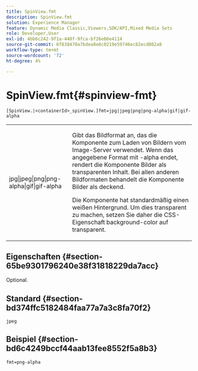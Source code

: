 ```yaml
---
title: SpinView.fmt
description: SpinView.fmt
solution: Experience Manager
feature: Dynamic Media Classic,Viewers,SDK/API,Mixed Media Sets
role: Developer,User
exl-id: 4bb6c242-9f1a-440f-9fca-bf26e66e4114
source-git-commit: 6f838470a7bdea8e8c0219e59746ec82ecd802a8
workflow-type: tm+mt
source-wordcount: '72'
ht-degree: 4%

---
```


# SpinView.fmt{#spinview-fmt}

`[SpinView.|<containerId>_spinView.]fmt=jpg|jpeg|png|png-alpha|gif|gif-alpha`

<table id="table_68C0C3D5C60640DC9A8EE04EA685AB99"> 
 <tbody> 
  <tr> 
   <td colname="col1"> <p> <span class="codeph"> jpg|jpeg|png|png-alpha|gif|gif-alpha</span> </p> </td> 
   <td colname="col2"> <p> Gibt das Bildformat an, das die Komponente zum Laden von Bildern vom Image-Server verwendet. Wenn das angegebene Format mit <span class="codeph"> -alpha</span> endet, rendert die Komponente Bilder als transparenten Inhalt. Bei allen anderen Bildformaten behandelt die Komponente Bilder als deckend. </p> <p>Die Komponente hat standardmäßig einen weißen Hintergrund. Um dies transparent zu machen, setzen Sie daher die CSS-Eigenschaft <span class="codeph"> background-color</span> auf <span class="codeph"> transparent</span>. </p> </td> 
  </tr> 
 </tbody> 
</table>

## Eigenschaften {#section-65be9301796240e38f31818229da7acc}

Optional.

## Standard {#section-bd374ffc5182484faa77a7a3c8fa70f2}

`jpeg`

## Beispiel {#section-bd6c4249bccf44aab13fee8552f5a8b3}

`fmt=png-alpha`
